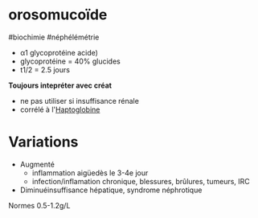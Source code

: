 # orosomucoïde
#biochimie #néphélémétrie 


- α1 glycoprotéine acide) 
- glycoprotéine = 40% glucides 
- t1/2 = 2.5 jours 

**Toujours intepréter avec créat** 

- ne pas utiliser si insuffisance rénale 
- corrélé à l'[Haptoglobine](#haptoglobinenorgmd) 


# Variations


- Augmenté
    - inflammation aigüedès le 3-4e jour 
    - infection/inflamation chronique, blessures, brûlures, tumeurs, IRC 
- Diminuéinsuffisance hépatique, syndrome néphrotique 

Normes 0.5-1.2g/L 

